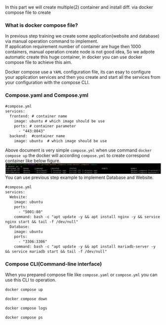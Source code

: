 In this part we will create multiple(2) container and install diff. via docker compose file to create<br>

### What is docker compose file? <br>
In previous step training we create some application(website and database) via manual operation command to implement. <br>
If application requirement number of container are huge then 1000 containers, manual operation create node is not good idea, So we adpote automatic create this huge container, in docker you can use docker compose file to achieve this aim.<br>

Docker compose use a `YAML` configuration file, its can esay to configure your application services and then you create and start all the services from your configuration with the compose CLI.

### Compose.yaml and Compose.yml
```
#compose.yml
services: 
  frontend: # container name
    image: ubuntu # which image should be use
    ports: # container parameter
      - "443:8043"
  backend:  #container name
    image: ubuntu  # which image should be use
```
Above document is very simple `compose.yml` when use command `docker compose up` the docker will according `compose.yml` to create correspond container like below figure.
![after docker composes](./image/after_docker_compose.png)
You can use previous step example to implement Database and Website.
```
#compose.yml
services: 
  Website: 
    image: ubuntu 
    ports: 
      - "5001:80"
    command: bash -c "apt update -y && apt install nginx -y && service nginx start && tail -f /dev/null"
  Database:  
    image: ubuntu  
    ports:
      - "3306:3306"
    command: bash -c "apt update -y && apt install mariadb-server -y && service mariadb start && tail -f /dev/null"
```

### Compose CLI(Command-line interface)
When you prepared compose file like `compose.yaml` or `compose.yml` you can use this CLI to operation.
```
docker compose up
```
```
docker compose down
```
```
docker compose logs
```
```
docker compose ps
```
